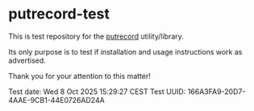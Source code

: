 # putrecord-test

This is test repository for the [putrecord](https://github.com/fry69/putrecord) utility/library.

Its only purpose is to test if installation and usage instructions work as advertised.

Thank you for your attention to this matter!

Test date: Wed  8 Oct 2025 15:29:27 CEST
Test UUID: 166A3FA9-20D7-4AAE-9CB1-44E0726AD24A

